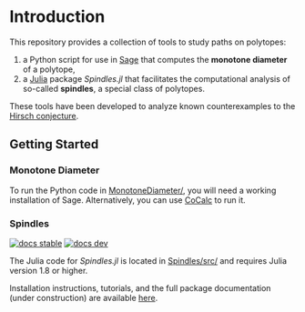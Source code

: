 # Introduction

This repository provides a collection of tools to study paths on polytopes:
1. a Python script for use in [Sage](https://www.sagemath.org/) that computes the **monotone diameter** of a polytope,
2. a [Julia](https://julialang.org/) package *Spindles.jl* that facilitates the computational analysis of so-called **spindles**, a special class of polytopes.

These tools have been developed to analyze known counterexamples to the [Hirsch conjecture](https://en.wikipedia.org/wiki/Hirsch_conjecture).


## Getting Started

### Monotone Diameter
To run the Python code in [MonotoneDiameter/](MonotoneDiameter/), you will need a working installation of Sage. Alternatively, you can use [CoCalc](https://cocalc.com/) to run it.

### Spindles

[![docs stable](https://img.shields.io/badge/docs-stable-blue)](https://ma-b.github.io/hirsch-walks/stable/)
[![docs dev](https://img.shields.io/badge/docs-dev-blue)](https://ma-b.github.io/hirsch-walks/dev/)

The Julia code for *Spindles.jl* is located in [Spindles/src/](Spindles/src/) and requires Julia version 1.8 or higher.

Installation instructions, tutorials, and the full package documentation (under construction) are available [here](https://ma-b.github.io/hirsch-walks/dev/).